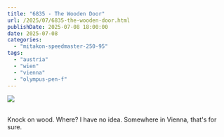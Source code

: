 ```yaml
---
title: "6835 - The Wooden Door"
url: /2025/07/6835-the-wooden-door.html
publishDate: 2025-07-08 18:00:00
date: 2025-07-08
categories:
  - "mitakon-speedmaster-250-95"
tags:
  - "austria"
  - "wien"
  - "vienna"
  - "olympus-pen-f"
---
```

<div class="container">
<div class="center"><a target="_blank" href="https://d25zfm9zpd7gm5.cloudfront.net/1200x1200/2021/20210221_161451_lr.jpg"><img class="webfeedsFeaturedVisual" src="https://d25zfm9zpd7gm5.cloudfront.net/0600x0600/2021/20210221_161451_lr.jpg" /></a></div>
</div>
<br />

Knock on wood. Where? I have no idea. Somewhere in Vienna,
that's for sure.
